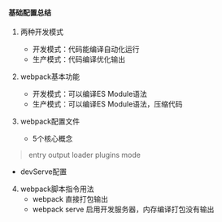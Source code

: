 <!--
 * @Descripttion: 配置说明
 * @Author: ZhangYu
 * @Date: 2023-04-01 16:57:05
 * @LastEditors: ZhangYu
 * @LastEditTime: 2023-04-01 17:02:55
-->
#### 基础配置总结

1. 两种开发模式
   - 开发模式：代码能编译自动化运行
   - 生产模式：代码编译优化输出

2. webpack基本功能
   - 开发模式：可以编译ES Module语法
   - 生产模式：可以编译ES Module语法，压缩代码

3. webpack配置文件
   - 5个核心概念
  > entry
  > output
  > loader
  > plugins
  > mode
   - devServe配置

4. webpack脚本指令用法
   - webpack 直接打包输出
   - webpack serve 启用开发服务器，内存编译打包没有输出